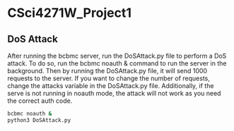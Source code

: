 # CSci4271W_Project1

## DoS Attack

After running the bcbmc server, run the DoSAttack.py file to perform a DoS attack.
To do so, run the bcbmc noauth & command to run the server in the background.
Then by running the DoSAttack.py file, it will send 1000 requests to the server.
If you want to change the number of requests, change the attacks variable in the DoSAttack.py file. Additionally, if the serve is not running in noauth mode, the attack will not work as you need the correct auth code.

```bash
bcbmc noauth &
python3 DoSAttack.py
```